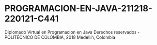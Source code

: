 # PROGRAMACION-EN-JAVA-211218-220121-C441
Diplomado Virtual en Programacion en Java
Derechos reservados - POLITÉCNICO DE COLOMBIA, 2018
Medellín, Colombia
